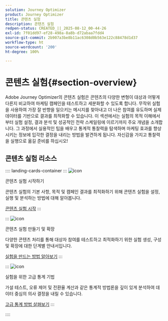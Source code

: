 ```yaml
---
solution: Journey Optimizer
product: Journey Optimizer
title: 콘텐츠 실험
description: 콘텐츠 실험
redpen-status: CREATED_||_2025-08-12_00-44-26
exl-id: 7f01dd97-ef28-498a-8a8b-d72abaa7fdd4
source-git-commit: 2b907a3be8b11ac6308d0b563e122c88478d1d37
workflow-type: ht
source-wordcount: '200'
ht-degree: 100%

---
```


# 콘텐츠 실험{#section-overview}

Adobe Journey Optimizer의 콘텐츠 실험은 콘텐츠의 다양한 변형이 대상과 어떻게 다른지 비교하여 마케팅 캠페인을 테스트하고 세분화할 수 있도록 합니다. 무작위 실험을 사용하여 가장 잘 반향을 일으키는 메시지를 찾아내고 더 나은 참여를 유도하며 실제 데이터를 기반으로 결과를 최적화할 수 있습니다. 이 섹션에서는 실험의 목적 이해에서부터 실험 설정, 결과 분석 및 성공적인 전략 스케일링에 이르기까지 주요 개념을 소개합니다. 그 과정에서 실용적인 팁을 배우고 통계적 통찰력을 탐색하며 마케팅 효과를 향상시키는 정보에 입각한 결정을 내리는 방법을 발견하게 됩니다. 자신감을 가지고 통찰력을 실행으로 옮길 준비를 하십시오!

## 콘텐츠 실험 리소스

:::: landing-cards-container
:::
![icon](https://cdn.experienceleague.adobe.com/icons/circle-play.svg)

콘텐츠 실험 시작하기

콘텐츠 실험의 기본 사항, 목적 및 캠페인 결과를 최적화하기 위해 콘텐츠 실험을 설정, 실행 및 분석하는 방법에 대해 알아봅니다.

[콘텐츠 실험 시작](../using/content-management/get-started-experiment.md)
:::

:::
![icon](https://cdn.experienceleague.adobe.com/icons/list-check.svg)

콘텐츠 실험 만들기 및 확장

다양한 콘텐츠 처리를 통해 대상자 참여를 테스트하고 최적화하기 위한 실험 생성, 구성 및 확장에 대한 단계별 안내서입니다.

[실험을 만드는 방법 알아보기](../using/content-management/content-experiment.md)
:::

:::
![icon](https://cdn.experienceleague.adobe.com/icons/chart-line.svg)

실험을 위한 고급 통계 기법

가설 테스트, 오류 제어 및 전환율 계산과 같은 통계적 방법론을 깊이 있게 분석하여 데이터 중심의 의사 결정을 내릴 수 있습니다.

[고급 통계 방법 살펴보기](technotes-landing-page.md)
:::

::::
